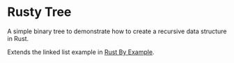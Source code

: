 # Rusty Tree

A simple binary tree to demonstrate how to create a recursive data structure in Rust.

Extends the linked list example in [Rust By Example](http://rustbyexample.com/custom_types/enum/testcase_linked_list.html).
